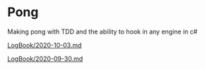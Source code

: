 # Pong
Making pong with TDD and the ability to hook in any engine in c#

[LogBook/2020-10-03.md](LogBook/2020-10-03.md)

[LogBook/2020-09-30.md](LogBook/2020-09-30.md)
